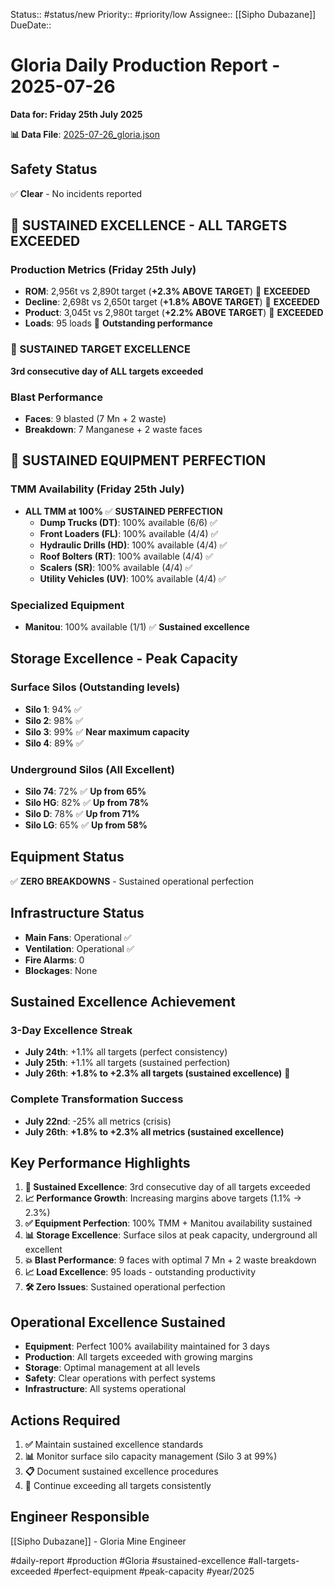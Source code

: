 Status:: #status/new
Priority:: #priority/low
Assignee:: [[Sipho Dubazane]]
DueDate::

# Gloria Daily Production Report - 2025-07-26
**Data for: Friday 25th July 2025**

**📊 Data File**: [2025-07-26_gloria.json](data/2025-07-26_gloria.json)

## Safety Status
✅ **Clear** - No incidents reported

## 🎉 SUSTAINED EXCELLENCE - ALL TARGETS EXCEEDED

### Production Metrics (Friday 25th July)
- **ROM**: 2,956t vs 2,890t target (**+2.3% ABOVE TARGET**) 🎯 **EXCEEDED**
- **Decline**: 2,698t vs 2,650t target (**+1.8% ABOVE TARGET**) 🎯 **EXCEEDED**
- **Product**: 3,045t vs 2,980t target (**+2.2% ABOVE TARGET**) 🎯 **EXCEEDED**
- **Loads**: 95 loads 🎉 **Outstanding performance**

### 🎯 SUSTAINED TARGET EXCELLENCE
**3rd consecutive day of ALL targets exceeded**

### Blast Performance
- **Faces**: 9 blasted (7 Mn + 2 waste)
- **Breakdown**: 7 Manganese + 2 waste faces

## 🎉 SUSTAINED EQUIPMENT PERFECTION

### TMM Availability (Friday 25th July)
- **ALL TMM at 100%** ✅ **SUSTAINED PERFECTION**
  - **Dump Trucks (DT)**: 100% available (6/6) ✅
  - **Front Loaders (FL)**: 100% available (4/4) ✅
  - **Hydraulic Drills (HD)**: 100% available (4/4) ✅
  - **Roof Bolters (RT)**: 100% available (4/4) ✅
  - **Scalers (SR)**: 100% available (4/4) ✅
  - **Utility Vehicles (UV)**: 100% available (4/4) ✅

### Specialized Equipment
- **Manitou**: 100% available (1/1) ✅ **Sustained excellence**

## Storage Excellence - Peak Capacity

### Surface Silos (Outstanding levels)
- **Silo 1**: 94% ✅
- **Silo 2**: 98% ✅
- **Silo 3**: 99% ✅ **Near maximum capacity**
- **Silo 4**: 89% ✅

### Underground Silos (All Excellent)
- **Silo 74**: 72% ✅ **Up from 65%**
- **Silo HG**: 82% ✅ **Up from 78%**
- **Silo D**: 78% ✅ **Up from 71%**
- **Silo LG**: 65% ✅ **Up from 58%**

## Equipment Status
✅ **ZERO BREAKDOWNS** - Sustained operational perfection

## Infrastructure Status
- **Main Fans**: Operational ✅
- **Ventilation**: Operational ✅
- **Fire Alarms**: 0
- **Blockages**: None

## Sustained Excellence Achievement
### 3-Day Excellence Streak
- **July 24th**: +1.1% all targets (perfect consistency)
- **July 25th**: +1.1% all targets (sustained perfection)
- **July 26th**: **+1.8% to +2.3% all targets (sustained excellence)** 🎯

### Complete Transformation Success
- **July 22nd**: -25% all metrics (crisis)
- **July 26th**: **+1.8% to +2.3% all metrics (sustained excellence)**

## Key Performance Highlights
1. **🎯 Sustained Excellence**: 3rd consecutive day of all targets exceeded
2. **📈 Performance Growth**: Increasing margins above targets (1.1% → 2.3%)
3. **✅ Equipment Perfection**: 100% TMM + Manitou availability sustained
4. **📊 Storage Excellence**: Surface silos at peak capacity, underground all excellent
5. **💥 Blast Performance**: 9 faces with optimal 7 Mn + 2 waste breakdown
6. **📈 Load Excellence**: 95 loads - outstanding productivity
7. **🛠️ Zero Issues**: Sustained operational perfection

## Operational Excellence Sustained
- **Equipment**: Perfect 100% availability maintained for 3 days
- **Production**: All targets exceeded with growing margins
- **Storage**: Optimal management at all levels
- **Safety**: Clear operations with perfect systems
- **Infrastructure**: All systems operational

## Actions Required
1. **✅** Maintain sustained excellence standards
2. **📊** Monitor surface silo capacity management (Silo 3 at 99%)
3. **📋** Document sustained excellence procedures
4. **🎯** Continue exceeding all targets consistently

## Engineer Responsible
[[Sipho Dubazane]] - Gloria Mine Engineer

#daily-report #production #Gloria #sustained-excellence #all-targets-exceeded #perfect-equipment #peak-capacity #year/2025
